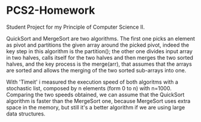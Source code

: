 # PCS2-Homework
Student Project for my Principle of Computer Science II. 

QuickSort and MergeSort are two algorithms. 
The first one picks an element as pivot and partitions the given array around the picked pivot, indeed the key step in this algorithm is the partition();
the other one divides input array in two halves, calls itself for the two halves and then merges the two sorted halves, and the key process is the merge(arr), that assumes that the arrays are sorted and allows the merging of the two sorted sub-arrays into one.

With 'Timeit' i measured the execution speed of both algoritms with a stochastic list, composed by n elements (form 0 to n) with n=1000. Comparing the two speeds obtained, we can assume that the QuickSort algorithm is faster than the MergeSort one, because MergeSort uses extra space in the memory, but still it's a better algorithm if we are using large data structures.

